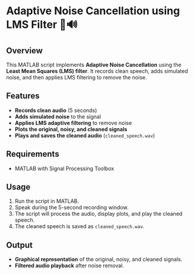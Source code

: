 # Adaptive Noise Cancellation using LMS Filter 🎵🔊  

## Overview  
This MATLAB script implements **Adaptive Noise Cancellation** using the **Least Mean Squares (LMS) filter**. It records clean speech, adds simulated noise, and then applies LMS filtering to remove the noise.  

## Features  
- **Records clean audio** (5 seconds)  
- **Adds simulated noise** to the signal  
- **Applies LMS adaptive filtering** to remove noise  
- **Plots the original, noisy, and cleaned signals**  
- **Plays and saves the cleaned audio** (`cleaned_speech.wav`)  

## Requirements  
- MATLAB with Signal Processing Toolbox  

## Usage  
1. Run the script in MATLAB.  
2. Speak during the 5-second recording window.  
3. The script will process the audio, display plots, and play the cleaned speech.  
4. The cleaned speech is saved as `cleaned_speech.wav`.  

## Output  
- **Graphical representation** of the original, noisy, and cleaned signals.  
- **Filtered audio playback** after noise removal.  
